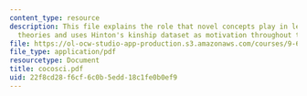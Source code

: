 ```yaml
---
content_type: resource
description: This file explains the role that novel concepts play in learning good
  theories and uses Hinton's kinship dataset as motivation throughout the file.
file: https://ol-ocw-studio-app-production.s3.amazonaws.com/courses/9-66j-computational-cognitive-science-fall-2004/22f8cd28f6cf6c0b5edd18c1fe0b0ef9_cocosci.pdf
file_type: application/pdf
resourcetype: Document
title: cocosci.pdf
uid: 22f8cd28-f6cf-6c0b-5edd-18c1fe0b0ef9
---
```


